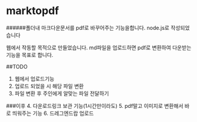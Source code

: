 # marktopdf

######폴더내 마크다운문서를 pdf로 바꾸어주는 기능을합니다. node.js로 작성되었습니다

웹에서 작동할 목적으로 만들었습니다.
md파일을 업로드하면 pdf로 변환하여 다운받는 기능을 목표로 합니다.

##TODO

1. 웹에서 업로드기능
2. 업로드 되었을 시 해당 파일 변환
3. 파일 변환 후 주인에게 알맞는 파일 전달하기

###이후
4. 다운로드링크 보관 기능(1시간만이라도)
5. pdf말고 이미지로 변환해서 바로 띄워주는 기능
6. 드레그엔드랍 업로드
